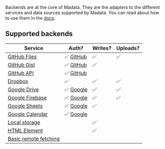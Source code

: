 Backends are at the core of Madata.
They are the adapters to the different services and data sources supported by Madata.
You can read about how to use them in the [docs](/docs/).

## Supported backends

| Service | Auth? | Writes? | Uploads? |
|---------|----|----|-----|
| [GitHub Files](/backends/github/file/) | ✅ [GitHub](/backends/github/) | ✅ | ✅ |
| [GitHub Gist](/backends/github/gist/) | ✅ [GitHub](/backends/github/) | ✅ |  |
| [GitHub API](/backends/github/api/) | ✅ [GitHub](/backends/github/) |  |  |
| [Dropbox](/backends/dropbox/) | ✅ | ✅ | ✅ |
| [Google Drive](/backends/google/drive/) | ✅ [Google](/backends/google/) | ✅ | ✅ |
| [Google Firebase](/backends/google/firebase/) | ✅ [Google](/backends/google/) | ✅ | ✅ |
| [Google Sheets](/backends/google/sheets/) | ✅ [Google](/backends/google/) | ✅ |  |
| [Google Calendar](/backends/google/calendar/) | ✅ [Google](/backends/google/) |  |  |
| [Local storage](/backends/basic/#local) |  | ✅ |  |
| [HTML Element](/backends/basic/#element) |  | ✅ |  |
| [Basic remote fetching](/backends/basic/#remote) |  |  |  |